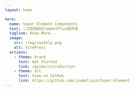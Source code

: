 ```yaml
---
layout: home

hero:
  name: Super Element Components
  text: 二次封装的ElementPlus组件库
  tagline: Know More...
  image:
    src: /img/vue3elp.png
    alt: VitePress
  actions:
    - theme: brand
      text: Get Started
      link: /guide/introduction
    - theme: alt
      text: View on GitHub
      link: https://github.com/jiumolixin/Super-Element
---
```

